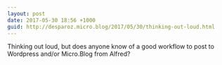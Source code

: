 ```yaml
---
layout: post
date: 2017-05-30 18:56 +1000
guid: http://desparoz.micro.blog/2017/05/30/thinking-out-loud.html
---
```

Thinking out loud, but does anyone know of a good workflow to post to Wordpress and/or Micro.Blog from Alfred?
